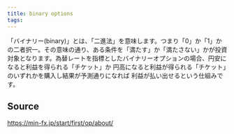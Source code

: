 ```yaml
---
title: binary options
tags: 
---
```


「バイナリー(binary)」とは、「二進法」を意味します。つまり「0」か「1」かの二者択一。その意味の通り、ある条件を「満たす」か「満たさない」かが投資対象となります。為替レートを指標としたバイナリーオプションの場合、円安になると利益を得られる「チケット」か 円高になると利益が得られる「チケット」のいずれかを購入し結果が予測通りになれば 利益が払い出せるという仕組みです。

## Source
https://min-fx.jp/start/first/op/about/